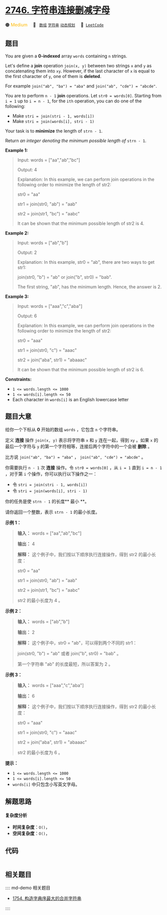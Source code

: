 # [2746. 字符串连接删减字母](https://leetcode.com/problems/decremental-string-concatenation)

🟠 <font color=#ffb800>Medium</font>&emsp; 🔖&ensp; [`数组`](/leetcode/outline/tag/array.md) [`字符串`](/leetcode/outline/tag/string.md) [`动态规划`](/leetcode/outline/tag/dynamic-programming.md)&emsp; 🔗&ensp;[`LeetCode`](https://leetcode.com/problems/decremental-string-concatenation)


## 题目

You are given a **0-indexed** array `words` containing `n` strings.

Let's define a **join** operation `join(x, y)` between two strings `x` and `y`
as concatenating them into `xy`. However, if the last character of `x` is
equal to the first character of `y`, one of them is **deleted**.

For example `join("ab", "ba") = "aba"` and `join("ab", "cde") = "abcde"`.

You are to perform `n - 1` **join** operations. Let `str0 = words[0]`.
Starting from `i = 1` up to `i = n - 1`, for the `ith` operation, you can do
one of the following:

  * Make `stri = join(stri - 1, words[i])`
  * Make `stri = join(words[i], stri - 1)`

Your task is to **minimize** the length of `strn - 1`.

Return _an integer denoting the minimum possible length of_ `strn - 1`.



**Example 1:**

> Input: words = ["aa","ab","bc"]
> 
> Output: 4
> 
> Explanation: In this example, we can perform join operations in the following order to minimize the length of str2: 
> 
> str0 = "aa"
> 
> str1 = join(str0, "ab") = "aab"
> 
> str2 = join(str1, "bc") = "aabc" 
> 
> It can be shown that the minimum possible length of str2 is 4.

**Example 2:**

> Input: words = ["ab","b"]
> 
> Output: 2
> 
> Explanation: In this example, str0 = "ab", there are two ways to get str1: 
> 
> join(str0, "b") = "ab" or join("b", str0) = "bab". 
> 
> The first string, "ab", has the minimum length. Hence, the answer is 2.

**Example 3:**

> Input: words = ["aaa","c","aba"]
> 
> Output: 6
> 
> Explanation: In this example, we can perform join operations in the following order to minimize the length of str2: 
> 
> str0 = "aaa"
> 
> str1 = join(str0, "c") = "aaac"
> 
> str2 = join("aba", str1) = "abaaac"
> 
> It can be shown that the minimum possible length of str2 is 6.
> 
> 





**Constraints:**

  * `1 <= words.length <= 1000`
  * `1 <= words[i].length <= 50`
  * Each character in `words[i]` is an English lowercase letter


## 题目大意

给你一个下标从 **0**  开始的数组 `words` ，它包含 `n` 个字符串。

定义 **连接**  操作 `join(x, y)` 表示将字符串 `x` 和 `y` 连在一起，得到 `xy` 。如果 `x` 的最后一个字符与 `y`
的第一个字符相等，连接后两个字符中的一个会被 **删除**  。

比方说 `join("ab", "ba") = "aba"` ， `join("ab", "cde") = "abcde"` 。

你需要执行 `n - 1` 次 **连接**  操作。令 `str0 = words[0]` ，从 `i = 1` 直到 `i = n - 1` ，对于第
`i` 个操作，你可以执行以下操作之一：

  * 令 `stri = join(stri - 1, words[i])`
  * 令 `stri = join(words[i], stri - 1)`

你的任务是使 `strn - 1` 的长度**  最小 **。

请你返回一个整数，表示 `strn - 1` 的最小长度。



**示例 1：**

> 
> 
> 
> 
> 
> **输入：** words = ["aa","ab","bc"]
> 
> **输出：** 4
> 
> **解释：** 这个例子中，我们按以下顺序执行连接操作，得到 str2 的最小长度：
> 
> str0 = "aa"
> 
> str1 = join(str0, "ab") = "aab"
> 
> str2 = join(str1, "bc") = "aabc" 
> 
> str2 的最小长度为 4 。

**示例 2：**

> 
> 
> 
> 
> 
> **输入：** words = ["ab","b"]
> 
> **输出：** 2
> 
> **解释：** 这个例子中，str0 = "ab"，可以得到两个不同的 str1：
> 
> join(str0, "b") = "ab" 或者 join("b", str0) = "bab" 。
> 
> 第一个字符串 "ab" 的长度最短，所以答案为 2 。
> 
> 

**示例 3：**

> 
> 
> 
> 
> 
> **输入：** words = ["aaa","c","aba"]
> 
> **输出：** 6
> 
> **解释：** 这个例子中，我们按以下顺序执行连接操作，得到 str2 的最小长度：
> 
> str0 = "aaa"
> 
> str1 = join(str0, "c") = "aaac"
> 
> str2 = join("aba", str1) = "abaaac"
> 
> str2 的最小长度为 6 。
> 
> 



**提示：**

  * `1 <= words.length <= 1000`
  * `1 <= words[i].length <= 50`
  * `words[i]` 中只包含小写英文字母。


## 解题思路

#### 复杂度分析

- **时间复杂度**：`O()`，
- **空间复杂度**：`O()`，

## 代码

```javascript

```

## 相关题目

:::: md-demo 相关题目
- [1754. 构造字典序最大的合并字符串](https://leetcode.com/problems/largest-merge-of-two-strings)

::::
